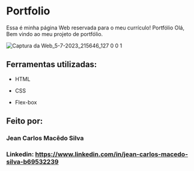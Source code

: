 # Portfolio
Essa é minha página Web reservada para o meu currículo!
 Portfólio Olá, Bem vindo ao meu projeto de portfólio.

![Captura da Web_5-7-2023_215646_127 0 0 1](https://github.com/JecaGod/Portfolio/assets/129800662/89e6d3a2-53e7-4fd6-b875-04e2759abdfc)

## Ferramentas utilizadas:

* HTML

* CSS

* Flex-box

## Feito por:

### Jean Carlos Macêdo Silva

### Linkedin: https://www.linkedin.com/in/jean-carlos-macedo-silva-b69532239

```
